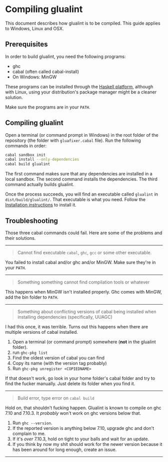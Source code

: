 # Compiling glualint

This document describes how glualint is to be compiled. This guide applies to Windows, Linux and OSX.

## Prerequisites

In order to build glualint, you need the following programs:

- ghc
- cabal (often called cabal-install)
- On Windows: MinGW

These programs can be installed through the [Haskell platform](https://www.haskell.org/platform/), although with Linux, using your distribution's package manager might be a cleaner solution.

Make sure the programs are in your `PATH`.

## Compiling glualint
Open a terminal (or command prompt in Windows) in the root folder of the repository (the folder with `gluafixer.cabal` file).
Run the following commands in order:

```bash
cabal sandbox init
cabal install --only-dependencies
cabal build glualint
```

The first command makes sure that any dependencies are installed in a local sandbox. The second command installs the dependencies. The third command actually builds glualint.

Once the process succeeds, you will find an executable called `glualint` in `dist/build/glualint/`. That executable is what you need. Follow the [Installation instructions](https://github.com/FPtje/GLuaFixer#installing) to install it.

## Troubleshooting

Those three cabal commands could fail. Here are some of the problems and their solutions.

----

> Cannot find executable `cabal`, `ghc`, `gcc` or some other executable.

You failed to install cabal and/or ghc and/or MinGW. Make sure they're in your `PATH`.

----

> Something something cannot find compilation tools or whatever

This happens when MinGW isn't installed properly. Ghc comes with MinGW, add the bin folder to `PATH`.

----

> Something about conflicting versions of cabal being installed when installing dependencies (specifically, UUAGC)

I had this once, it was terrible. Turns out this happens when there are multiple versions of cabal installed.

1. Open a terminal (or command prompt) somewhere (**not** in the glualint folder). 
2. run `ghc-pkg list`
3. Find the oldest version of cabal you can find
4. Copy its name (with the version tag probably)
5. Run `ghc-pkg unregister <COPIEDNAME>`

If that doesn't work, go look in your home folder's cabal folder and try to find the fucker manually. Just delete its folder when you find it.

----

> Build error, type error on `cabal build`

Hold on, that shouldn't fucking happen. Glualint is known to compile on ghc 7.10 and 7.10.3. It *probably* won't work on ghc versions below that. 

1. Run `ghc --version`. 
2. If the reported version is anything below 7.10, upgrade ghc and don't complain to me.
3. If it's *over* 7.10.3, hold on tight to your balls and wait for an update.
4. If you think by now my shit should work for the newer version because it has been around for long enough, create an issue.

----

